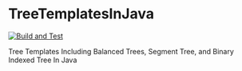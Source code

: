 # TreeTemplatesInJava

[![Build and Test](https://github.com/Chenrt-ggx/TreeTemplatesInJava/actions/workflows/build.yml/badge.svg)](https://github.com/Chenrt-ggx/TreeTemplatesInJava/actions/workflows/build.yml)

Tree Templates Including Balanced Trees, Segment Tree, and Binary Indexed Tree In Java
